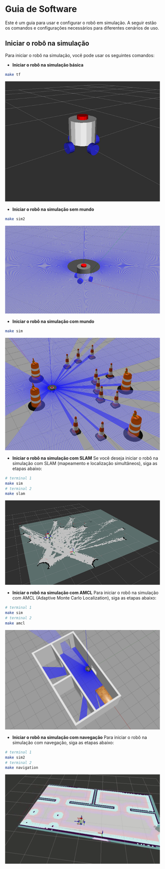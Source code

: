 # Guia de Software
Este é um guia para usar e configurar o robô em simulação. A seguir estão os comandos e configurações necessários para diferentes cenários de uso.

## Iniciar o robô na simulação
Para iniciar o robô na simulação, você pode usar os seguintes comandos:

* **Iniciar o robô na simulação básica**

```bash
make tf
```

![Robot](./img/tf.png)

* **Iniciar o robô na simulação sem mundo**

```bash
make sim2
```

![Robot](./img/lidar.png)

* **Iniciar o robô na simulação com mundo**

```bash
make sim
```

![Robot](./img/world.png)

* **Iniciar o robô na simulação com SLAM**
Se você deseja iniciar o robô na simulação com SLAM (mapeamento e localização simultâneos), siga as etapas abaixo:

```bash
# terminal 1
make sim
# terminal 2
make slam
```

![Robot](./img/slam.png)

* **Iniciar o robô na simulação com AMCL**
Para iniciar o robô na simulação com AMCL (Adaptive Monte Carlo Localization), siga as etapas abaixo:


```bash
# terminal 1
make sim
# terminal 2
make amcl
```

![Robot](./img/worlds.png)

* **Iniciar o robô na simulação com navegação**
Para iniciar o robô na simulação com navegação, siga as etapas abaixo:

```bash
# terminal 1
make sim2
# terminal 2
make navigation
```

![Robot](./img/nav.png)